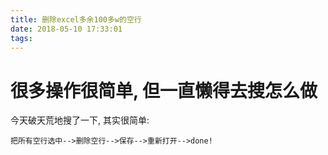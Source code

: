 ```yaml
---
title: 删除excel多余100多w的空行
date: 2018-05-10 17:33:01
tags:
---
```

# 很多操作很简单, 但一直懒得去搜怎么做
今天破天荒地搜了一下, 其实很简单:
```
把所有空行选中-->删除空行-->保存-->重新打开-->done!
```